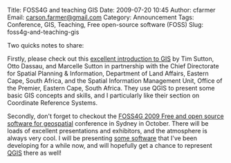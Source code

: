 Title: FOSS4G and teaching GIS
Date: 2009-07-20 10:45
Author: cfarmer
Email: carson.farmer@gmail.com
Category: Announcement
Tags: Conference, GIS, Teaching, Free open-source software (FOSS)
Slug: foss4g-and-teaching-gis

Two quicks notes to share:

Firstly, please check out this [excellent introduction to GIS][] by Tim
Sutton, Otto Dassau, and Marcelle Sutton in partnership with the Chief
Directorate for Spatial Planning & Information, Department of Land
Affairs, Eastern Cape, South Africa, and the Spatial Information
Management Unit, Office of the Premier, Eastern Cape, South Africa. They
use QGIS to present some basic GIS concepts and skills, and I
particularly like their section on Coordinate Reference Systems.

Secondly, don't forget to checkout the [FOSS4G 2009 Free and open source
software for geospatial][] conference in Sydney in October. There will
be loads of excellent presentations and exhibitors, and the atmosphere
is always very cool. I will be presenting [some software][] that I've
been developing for a while now, and will hopefully get a chance to
represent [QGIS][] there as well!

[excellent introduction to GIS]: http://linfiniti.com/dla/
[FOSS4G 2009 Free and open source software for geospatial]: http://2009.foss4g.org/
[some software]: http://www.ftools.ca/plugins.html
[QGIS]: http://www.qgis.org/
